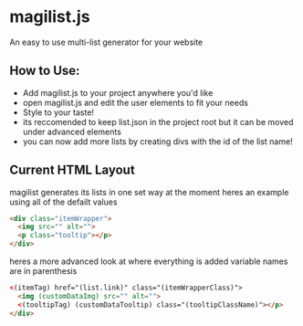 # magilist.js 
An easy to use multi-list generator for your website

## How to Use:
* Add magilist.js to your project anywhere you'd like
* open magilist.js and edit the user elements to fit your needs
* Style to your taste!
* its reccomended to keep list.json in the project root but it can be moved under advanced elements
* you can now add more lists by creating divs with the id of the list name!

## Current HTML Layout
magilist generates its lists in one set way at the moment
heres an example using all of the defailt values
```HTML
<div class="itemWrapper">
  <img src="" alt="">
  <p class="tooltip"></p>
</div>
```

heres a more advanced look at where everything is added
variable names are in parenthesis
```HTML
<(itemTag) href="(list.link)" class="(itemWrapperClass)">
  <img (customDataImg) src="" alt="">
  <(tooltipTag) (customDataTooltip) class="(tooltipClassName)"></p>
</div>
```
